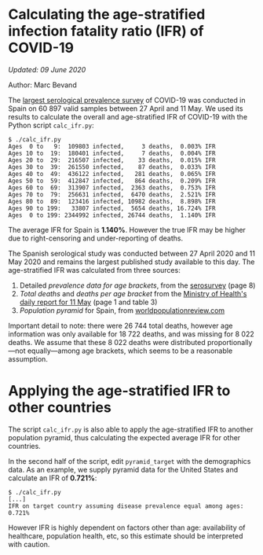 # Calculating the age-stratified infection fatality ratio (IFR) of COVID-19

*Updated: 09 June 2020*

Author: Marc Bevand

The [largest serological prevalence survey][sero] of COVID-19 was conducted in
Spain on 60 897 valid samples between 27 April and 11 May. We used its results
to calculate the overall and age-stratified IFR of COVID-19 with the Python
script `calc_ifr.py`:

```
$ ./calc_ifr.py
Ages  0 to   9:  109803 infected,     3 deaths,  0.003% IFR
Ages 10 to  19:  180401 infected,     7 deaths,  0.004% IFR
Ages 20 to  29:  216507 infected,    33 deaths,  0.015% IFR
Ages 30 to  39:  261550 infected,    87 deaths,  0.033% IFR
Ages 40 to  49:  436122 infected,   281 deaths,  0.065% IFR
Ages 50 to  59:  412847 infected,   864 deaths,  0.209% IFR
Ages 60 to  69:  313907 infected,  2363 deaths,  0.753% IFR
Ages 70 to  79:  256631 infected,  6470 deaths,  2.521% IFR
Ages 80 to  89:  123416 infected, 10982 deaths,  8.898% IFR
Ages 90 to 199:   33807 infected,  5654 deaths, 16.724% IFR
Ages  0 to 199: 2344992 infected, 26744 deaths,  1.140% IFR
```

The average IFR for Spain is **1.140%**. However the true IFR may be higher due
to right-censoring and under-reporting of deaths.

The Spanish serological study was conducted between 27 April 2020 and 11 May 2020 and
remains the largest published study available to this day. The age-stratified
IFR was calculated from three sources:

1. Detailed *prevalence data for age brackets*, from the [serosurvey][sero] (page 8)
1. *Total deaths* and *deaths per age bracket* from the [Ministry of Health's daily report for 11 May][deaths] (page 1 and table 3)
1. *Population pyramid* for Spain, from [worldpopulationreview.com][wpop]

Important detail to note: there were 26 744 total deaths, however age information
was only available for 18 722 deaths, and was missing for 8 022 deaths.
We assume that these 8 022 deaths were distributed proportionally—not equally—among age
brackets, which seems to be a reasonable assumption.

# Applying the age-stratified IFR to other countries

The script `calc_ifr.py` is also able to apply the age-stratified IFR to
another population pyramid, thus calculating the expected average IFR for other
countries.

In the second half of the script, edit `pyramid_target` with the demographics data.
As an example, we supply pyramid data for the United States and calculate an IFR of **0.721%**:

```
$ ./calc_ifr.py
[...]
IFR on target country assuming disease prevalence equal among ages:  0.721%
```

However IFR is highly dependent on factors other than age: availability
of healthcare, population health, etc, so this estimate should be interpreted
with caution.

[sero]: https://www.mscbs.gob.es/gabinetePrensa/notaPrensa/pdf/13.05130520204528614.pdf
[deaths]: https://www.mscbs.gob.es/profesionales/saludPublica/ccayes/alertasActual/nCov-China/documentos/Actualizacion_102_COVID-19.pdf
[wpop]: https://worldpopulationreview.com/countries/spain-population/
